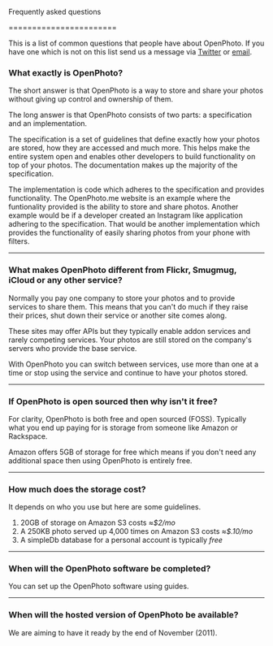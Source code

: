 Frequently asked questions

=======================

This is a list of common questions that people have about OpenPhoto.
If you have one which is not on this list send us a message via <a href="http://twitter.com/openphoto">Twitter</a> or <a href="mailto:hello@openphoto.me">email</a>.

### What exactly is OpenPhoto?

The short answer is that OpenPhoto is a way to store and share your photos without giving up control and ownership of them.

The long answer is that OpenPhoto consists of two parts: a specification and an implementation.

The specification is a set of guidelines that define exactly how your photos are stored, how they are accessed and much more.
This helps make the entire system open and enables other developers to build functionality on top of your photos.
The documentation makes up the majority of the specification.

The implementation is code which adheres to the specification and provides functionality.
The OpenPhoto.me website is an example where the funtionality provided is the ability to store and share photos.
Another example would be if a developer created an Instagram like application adhering to the specification.
That would be another implementation which provides the functionality of easily sharing photos from your phone with filters.

----------------------------------------

### What makes OpenPhoto different from Flickr, Smugmug, iCloud or any other service?

Normally you pay one company to store your photos and to provide services to share them.
This means that you can't do much if they raise their prices, shut down their service or another site comes along.

These sites may offer APIs but they typically enable addon services and rarely competing services.
Your photos are still stored on the company's servers who provide the base service.

With OpenPhoto you can switch between services, use more than one at a time or stop using the service and continue to have your photos stored.

----------------------------------------

### If OpenPhoto is open sourced then why isn't it free?

For clarity, OpenPhoto is both free and open sourced (FOSS).
Typically what you end up paying for is storage from someone like Amazon or Rackspace.

Amazon offers 5GB of storage for free which means if you don't need any additional space then using OpenPhoto is entirely free.

----------------------------------------

### How much does the storage cost?

It depends on who you use but here are some guidelines.

1. 20GB of storage on Amazon S3 costs ≈_$2/mo_
1. A 250KB photo served up 4,000 times on Amazon S3 costs ≈_$.10/mo_
1. A simpleDb database for a personal account is typically _free_

----------------------------------------

### When will the OpenPhoto software be completed?

You can set up the OpenPhoto software using guides.

----------------------------------------

### When will the hosted version of OpenPhoto be available?

We are aiming to have it ready by the end of November (2011).
